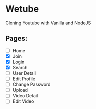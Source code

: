 # Wetube
Cloning Youtube with Vanilla and NodeJS


## Pages:

- [ ] Home
- [X] Join
- [X] Login
- [x] Search
- [ ] User Detail
- [ ] Edit Profile
- [ ] Change Password
- [ ] Upload
- [ ] Video Detail
- [ ] Edit Video
